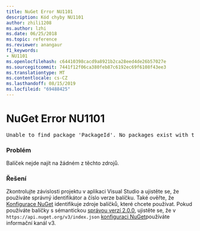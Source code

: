 ```yaml
---
title: NuGet Error NU1101
description: Kód chyby NU1101
author: zhili1208
ms.author: lzhi
ms.date: 06/25/2018
ms.topic: reference
ms.reviewer: anangaur
f1_keywords:
- NU1101
ms.openlocfilehash: c64410398cacd9a8921b2ca28eed4de26b57027e
ms.sourcegitcommit: 7441f12f06ca380feb87c6192ec69f6108f43ee3
ms.translationtype: MT
ms.contentlocale: cs-CZ
ms.lasthandoff: 08/15/2019
ms.locfileid: "69488425"
---
```

# <a name="nuget-error-nu1101"></a>NuGet Error NU1101

<pre>Unable to find package 'PackageId'. No packages exist with this id in source(s): 'sourceA', 'sourceB', 'sourceC'</pre>

### <a name="issue"></a>Problém
Balíček nejde najít na žádném z těchto zdrojů.

### <a name="solution"></a>Řešení
Zkontrolujte závislosti projektu v aplikaci Visual Studio a ujistěte se, že používáte správný identifikátor a číslo verze balíčku. Také ověřte, že [Konfigurace NuGet](../../consume-packages/Configuring-NuGet-Behavior.md) identifikuje zdroje balíčků, které chcete používat. Pokud používáte balíčky s sémantickou [správou verzí 2.0.0](../../concepts/package-versioning.md#semantic-versioning-200), ujistěte se, že v `https://api.nuget.org/v3/index.json` [konfiguraci NuGet](../../consume-packages/Configuring-NuGet-Behavior.md)používáte informační kanál v3.
